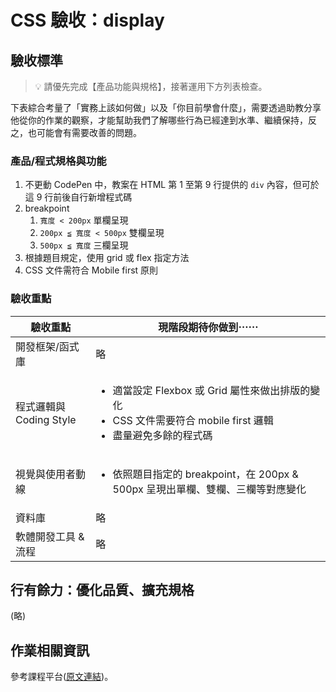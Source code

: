# CSS 驗收：display

## 驗收標準 

> 💡  請優先完成【產品功能與規格】，接著運用下方列表檢查。

下表綜合考量了「實務上該如何做」以及「你目前學會什麼」，需要透過助教分享他從你的作業的觀察，才能幫助我們了解哪些行為已經達到水準、繼續保持，反之，也可能會有需要改善的問題。

### 產品/程式規格與功能

1. 不更動 CodePen 中，教案在 HTML 第 1 至第 9 行提供的 `div` 內容，但可於這 9 行前後自行新增程式碼
2. breakpoint
   1. `寬度 < 200px` 單欄呈現
   2. `200px ≦ 寬度 < 500px` 雙欄呈現
   3. `500px ≦ 寬度` 三欄呈現
3. 根據題目規定，使用 grid 或 flex 指定方法
4. CSS 文件需符合 Mobile first 原則

### 驗收重點

<table>
  <thead>
    <tr>
      <th>驗收重點</td>
      <th>現階段期待你做到⋯⋯</td>
    </tr>
  </thead>
  <tbody>
    <tr>
      <td>開發框架/函式庫</td>
      <td>略</td>
    </tr>
    <tr>
      <td>程式邏輯與 Coding Style</td>
      <td>
        <ul>
          <li>適當設定 Flexbox 或 Grid 屬性來做出排版的變化</li>  
          <li>CSS 文件需要符合 mobile first 邏輯</li>
          <li>盡量避免多餘的程式碼</li>
        </ul>
      </td>
    </tr>
    <tr>
      <td>視覺與使用者動線</td>
      <td>
        <ul>
          <li>依照題目指定的 breakpoint，在 200px & 500px 呈現出單欄、雙欄、三欄等對應變化</li>
        </ul>
      </td>
    </tr>
    <tr>
      <td>資料庫</td>
      <td>略</td>
    </tr>
      <tr>
      <td>軟體開發工具 & 流程</td>
      <td>略</td>
    </tr>
  </tbody>
</table>

## 行有餘力：優化品質、擴充規格

(略)

## 作業相關資訊

參考課程平台([原文連結](https://lighthouse.alphacamp.co/courses/101/assignments/3664))。
